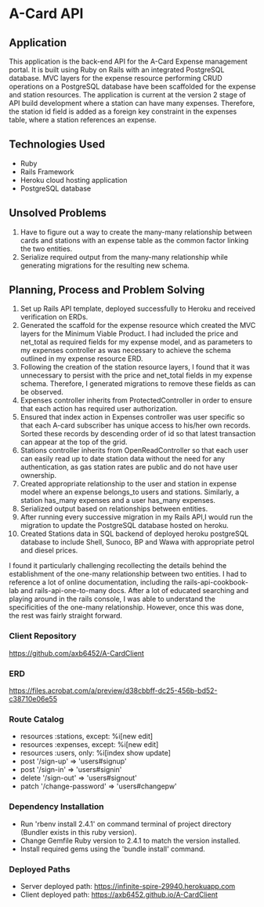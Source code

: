 # A-Card API

## Application

This application is the back-end API for the A-Card Expense management portal. It is built using Ruby on Rails with an integrated PostgreSQL database. MVC layers for the expense resource  performing CRUD operations on a PostgreSQL database have been scaffolded for the expense and station resources. The application is current at the version 2 stage of API build development where a station can have many expenses. Therefore, the station id field is added as a foreign key constraint in the expenses table, where a station references an expense.

## Technologies Used

- Ruby
- Rails Framework
- Heroku cloud hosting application
- PostgreSQL database

## Unsolved Problems

1) Have to figure out a way to create the many-many relationship between cards and stations with an expense table as the common factor linking the two entities.
2) Serialize required output from the many-many relationship while generating migrations for the resulting new schema.

## Planning, Process and Problem Solving

1) Set up Rails API template, deployed successfully to Heroku and received verification on ERDs.
2) Generated the scaffold for the expense resource which created the MVC layers for the Minimum Viable Product. I had included the price and net_total as required fields for my expense model, and as parameters to my expenses controller as was necessary to achieve the schema outlined in my expense resource ERD.
3) Following the creation of the station resource layers, I found that it was unnecessary to persist with the price and net_total fields in my expense schema. Therefore, I generated migrations to remove these fields as can be observed.
4) Expenses controller inherits from ProtectedController in order to ensure that each action has required user authorization.
5) Ensured that index action in Expenses controller was user specific so that each A-card subscriber has unique access to his/her own records. Sorted these records by descending order of id so that latest transaction can appear at the top of the grid.
6) Stations controller inherits from OpenReadController so that each user can easily read up to date station data without the need for any authentication, as gas station rates are public and do not have user ownership.
7) Created appropriate relationship to the user and station in expense model where an expense belongs_to users and stations. Similarly, a station has_many expenses and a user has_many expenses.
8) Serialized output based on relationships between entities.
9) After running every successive migration in my Rails API,I would run the migration to update the PostgreSQL database hosted on heroku.
10) Created Stations data in SQL backend of deployed heroku postgreSQL database to include Shell, Sunoco, BP and Wawa with appropriate petrol and diesel prices.

I found it particularly challenging recollecting the details behind the establishment of the one-many relationship between two entities. I had to reference a lot of online documentation, including the rails-api-cookbook-lab and rails-api-one-to-many docs. After a lot of educated searching and playing around in the rails console, I was able to understand the specificities of the one-many relationship. However, once this was done, the rest was fairly straight forward.

### Client Repository

https://github.com/axb6452/A-CardClient

### ERD

https://files.acrobat.com/a/preview/d38cbbff-dc25-456b-bd52-c38710e06e55

### Route Catalog

- resources :stations, except: %i[new edit]
- resources :expenses, except: %i[new edit]
- resources :users, only: %i[index show update]
- post '/sign-up' => 'users#signup'
- post '/sign-in' => 'users#signin'
- delete '/sign-out' => 'users#signout'
- patch '/change-password' => 'users#changepw'

### Dependency Installation

- Run 'rbenv install 2.4.1' on command terminal of project directory (Bundler exists in this ruby version).
- Change Gemfile Ruby version to 2.4.1 to match the version installed.
- Install required gems using the 'bundle install' command.

### Deployed Paths

- Server deployed path: https://infinite-spire-29940.herokuapp.com
- Client deployed path: https://axb6452.github.io/A-CardClient
